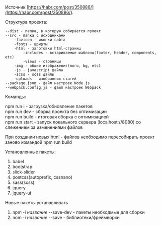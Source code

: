 Источник [https://habr.com/post/350886/](https://habr.com/post/350886/).

Структура проекта:

  	--dist - папка, в которую собирается проект  
	--src - папка с исходниками
		-favicon - иконки сайта  
 		-fonts - шрифты  
		-html - заготовки html-страниц 
			-includes - встариваемые шаблоны(footer, header, components, etc)  
			-views - страницы  
		-img - общие изображения(лого, bg, etc)
		-js - javascript файлы  
		-scss - scss файлы  
		-uploads - изображния статей  
	--package.json - файл настроек Node.js  
	--webpack.config.js - файл настроек Webpack  

Команды:

npm run i - загрузка/обновление пакетов  
npm run dev - сборка проекта без оптимизации  
npm run build - итоговая сборка с оптимизацией  
npm run start - запуск локального сервера (localhost://8080) со слежением за изменениями файлов

При создании новых html - файлов необходимо пересобирать проект заново командой npm run build

Установленные пакеты:

1. babel  
2. bootstrap  
3. slick-slider  
4. postcss(autoprefix, cssnano)  
5. sass(scss)  
6. jquery  
7. jquery-ui

Новые пакеты устанавливать

1. npm -i *название* --save-dev - пакеты необходмые для сборки  
2. nom -i *название* --save - библиотеки/фреймворки

